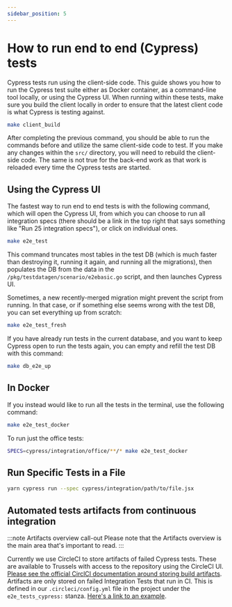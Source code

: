 ```yaml
---
sidebar_position: 5
---
```


# How to run end to end (Cypress) tests

Cypress tests run using the client-side code. This guide shows you how to run
the Cypress test suite either as Docker container, as a command-line tool
locally, or using the Cypress UI. When running within these tests, make sure you
build the client locally in order to ensure that the latest client code is what
Cypress is testing against.

```sh
make client_build
```

After completing the previous command, you should be able to run the commands
before and utilize the same client-side code to test. If you make any changes
within the `src/` directory, you will need to rebuild the client-side code. The
same is not true for the back-end work as that work is reloaded every time the
Cypress tests are started.

## Using the Cypress UI

The fastest way to run end to end tests is with the following command, which will open the
Cypress UI, from which you can choose to run all integration specs (there should be a link in
the top right that says something like "Run 25 integration specs"), or click on individual ones.

```sh
make e2e_test
```

This command truncates most tables in the test DB (which is much faster than destroying it, running it again,
and running all the migrations), then populates the DB from the data in the
`/pkg/testdatagen/scenario/e2ebasic.go` script, and then launches Cypress UI.

Sometimes, a new recently-merged migration might prevent the script from running.
In that case, or if something else seems wrong with the test DB, you can set everything
up from scratch:

```sh
make e2e_test_fresh
```

If you have already run tests in the current database, and you want to keep Cypress open
to run the tests again, you can empty and refill the test DB with this command:

```sh
make db_e2e_up
```

## In Docker

If you instead would like to run all the tests in the terminal, use the following command:

```sh
make e2e_test_docker
```

To run just the office tests:

```sh
SPECS=cypress/integration/office/**/* make e2e_test_docker
```

## Run Specific Tests in a File

```sh
yarn cypress run --spec cypress/integration/path/to/file.jsx
```

## Automated tests artifacts from continuous integration

:::note Artifacts overview call-out
Please note that the Artifacts overview is the main area that's important to
read.
:::

Currently we use CircleCI to store artifacts of failed Cypress tests. These are
available to Trussels with access to the repository using the CircleCI UI.
[Please see the official CirclCI documentation around storing build
artifacts][docs-circleci-artifacts]. Artifacts are only stored on failed
Integration Tests that run in CI. This is defined in our `.circleci/config.yml`
file in the project under the `e2e_tests_cypress:` stanza. [Here's a link to an
example][gh-circleci-e2e_tests_cypress].

[docs-circleci-artifacts]: https://circleci.com/docs/artifacts#artifacts-overview
[gh-circleci-e2e_tests_cypress]: https://github.com/transcom/mymove/blob/35630d2f7e94371393860dfd63f9b6d49eededdb/.circleci/config.yml#L567-L633
